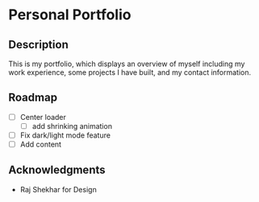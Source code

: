 # Personal Portfolio

## Description

This is my portfolio, which displays an overview of myself including my work experience, some projects I have built, and my contact information.

## Roadmap

- [ ] Center loader
  - [ ] add shrinking animation
- [ ] Fix dark/light mode feature
- [ ] Add content

## Acknowledgments

* Raj Shekhar for Design
